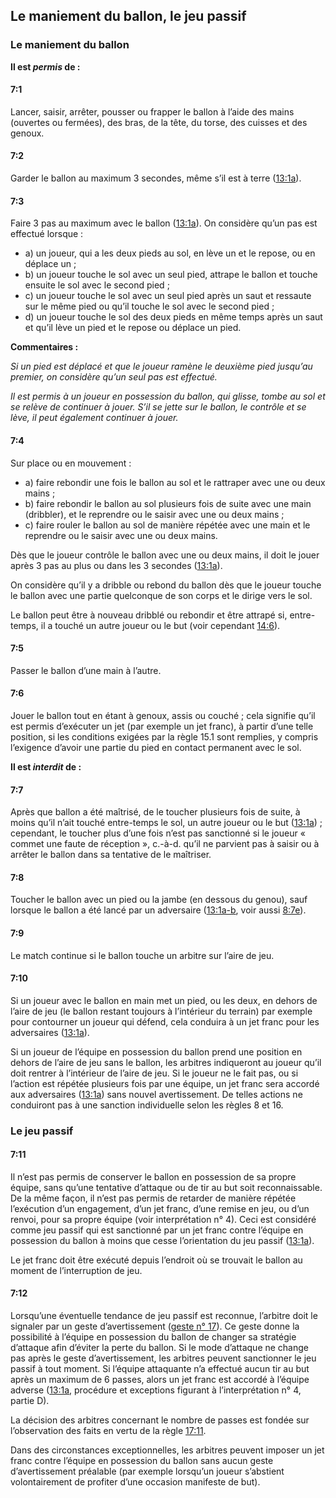 ## Le maniement du ballon, le jeu passif

### Le maniement du ballon

**Il est *permis* de :**

#### 7:1
Lancer, saisir, arrêter, pousser ou frapper le ballon à l’aide des mains (ouvertes ou fermées), des bras, de la tête, du
torse, des cuisses et des genoux.

#### 7:2
Garder le ballon au maximum 3 secondes, même s’il est à terre ([13:1a](#13:1)).

#### 7:3
Faire 3 pas au maximum avec le ballon ([13:1a](#13:1)). On considère qu’un pas est effectué lorsque :

- a) un joueur, qui a les deux pieds au sol, en lève un et le repose, ou en déplace un ;
- b) un joueur touche le sol avec un seul pied, attrape le ballon et touche ensuite le sol avec le second pied ;
- c) un joueur touche le sol avec un seul pied après un saut et ressaute sur le même pied ou qu’il touche le sol avec le
  second pied ;
- d) un joueur touche le sol des deux pieds en même temps après un saut et qu’il lève un pied et le repose ou déplace 
  un pied.

**Commentaires :**

*Si un pied est déplacé et que le joueur ramène le deuxième pied jusqu’au premier, on considère qu’un seul pas est
effectué.*

*Il est permis à un joueur en possession du ballon, qui glisse, tombe au sol et se relève de continuer à jouer. S’il se
jette sur le ballon, le contrôle et se lève, il peut également continuer à jouer.*

#### 7:4
Sur place ou en mouvement :

- a) faire rebondir une fois le ballon au sol et le rattraper avec une ou deux mains ;
- b) faire rebondir le ballon au sol plusieurs fois de suite avec une main (dribbler), et le reprendre ou le saisir 
  avec une ou deux mains ;
- c) faire rouler le ballon au sol de manière répétée avec une main et le reprendre ou le saisir avec une ou deux mains.

Dès que le joueur contrôle le ballon avec une ou deux mains, il doit le jouer après 3 pas au plus ou dans les 3 secondes
([13:1a](#13:1)).

On considère qu’il y a dribble ou rebond du ballon dès que le joueur touche le ballon avec une partie quelconque de son
corps et le dirige vers le sol.

Le ballon peut être à nouveau dribblé ou rebondir et être attrapé si, entre-temps, il a touché un autre joueur ou le but
(voir cependant [14:6](#14:6)).

#### 7:5
Passer le ballon d’une main à l’autre.

#### 7:6
Jouer le ballon tout en étant à genoux, assis ou couché ; cela signifie qu’il est permis d’exécuter un jet (par exemple
un jet franc), à partir d’une telle position, si les conditions exigées par la règle 15.1 sont remplies, y compris
l’exigence d’avoir une partie du pied en contact permanent avec le sol.

**Il est *interdit* de :**

#### 7:7
Après que ballon a été maîtrisé, de le toucher plusieurs fois de suite, à moins qu’il n’ait touché entre-temps le sol,
un autre joueur ou le but ([13:1a](#13:1)) ; cependant, le toucher plus d’une fois n’est pas sanctionné si le joueur 
« commet une faute de réception », c.-à-d. qu’il ne parvient pas à saisir ou à arrêter le ballon dans sa tentative de le
maîtriser.

#### 7:8
Toucher le ballon avec un pied ou la jambe (en dessous du genou), sauf lorsque le ballon a été lancé par un adversaire
([13:1a-b](#13:1), voir aussi [8:7e](#8:7)).

#### 7:9
Le match continue si le ballon touche un arbitre sur l’aire de jeu.

#### 7:10
Si un joueur avec le ballon en main met un pied, ou les deux, en dehors de l’aire de jeu (le ballon restant toujours à
l’intérieur du terrain) par exemple pour contourner un joueur qui défend, cela conduira à un jet franc pour les
adversaires ([13:1a](#13:1)).

Si un joueur de l’équipe en possession du ballon prend une position en dehors de l’aire de jeu sans le ballon, les 
arbitres indiqueront au joueur qu’il doit rentrer à l’intérieur de l’aire de jeu. Si le joueur ne le fait pas, ou si
l’action est répétée plusieurs fois par une équipe, un jet franc sera accordé aux adversaires ([13:1a](#13:1)) sans
nouvel avertissement. De telles actions ne conduiront pas à une sanction individuelle selon les règles 8 et 16.

### Le jeu passif

#### 7:11
Il n’est pas permis de conserver le ballon en possession de sa propre équipe, sans qu’une tentative d’attaque ou de tir
au but soit reconnaissable. De la même façon, il n’est pas permis de retarder de manière répétée l’exécution d’un
engagement, d’un jet franc, d’une remise en jeu, ou d’un renvoi, pour sa propre équipe (voir interprétation n° 4).
Ceci est considéré comme jeu passif qui est sanctionné par un jet franc contre l’équipe en possession du ballon à moins
que cesse l’orientation du jeu passif ([13:1a](#13:1)).

Le jet franc doit être exécuté depuis l’endroit où se trouvait le ballon au moment de l’interruption de jeu.

#### 7:12
Lorsqu’une éventuelle tendance de jeu passif est reconnue, l’arbitre doit le signaler par un geste d’avertissement 
([geste n° 17](#17---geste-d’avertissement-pour-jeu-passif)). Ce geste donne la possibilité à l’équipe en possession du
ballon de changer sa stratégie d’attaque afin d’éviter la perte du ballon. Si le mode d’attaque ne change pas après le
geste d’avertissement, les arbitres peuvent sanctionner le jeu passif à tout moment. Si l’équipe attaquante n’a effectué
aucun tir au but après un maximum de 6  passes, alors un jet franc est accordé à l’équipe adverse ([13:1a](#13:1),
procédure et exceptions figurant à l’interprétation n° 4, partie D).

La décision des arbitres concernant le nombre de passes est fondée sur l’observation des faits en vertu de la règle
[17:11](#17:11).

Dans des circonstances exceptionnelles, les arbitres peuvent imposer un jet franc contre l’équipe en possession du
ballon sans aucun geste d’avertissement préalable (par exemple lorsqu’un joueur s’abstient volontairement de profiter
d’une occasion manifeste de but).
